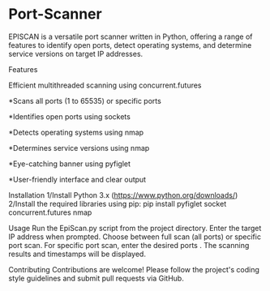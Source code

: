# Port-Scanner
EPISCAN is a versatile port scanner written in Python, offering a range of features to identify open ports, detect operating systems, and determine service versions on target IP addresses.

Features

Efficient multithreaded scanning using concurrent.futures

*Scans all ports (1 to 65535) or specific ports

*Identifies open ports using sockets

*Detects operating systems using nmap

*Determines service versions using nmap

*Eye-catching banner using pyfiglet

*User-friendly interface and clear output


Installation
1/Install Python 3.x (https://www.python.org/downloads/)
2/Install the required libraries using pip:
pip install pyfiglet socket concurrent.futures nmap

Usage
Run the EpiScan.py script from the project directory.
Enter the target IP address when prompted.
Choose between full scan (all ports) or specific port scan.
For specific port scan, enter the desired ports .
The scanning results and timestamps will be displayed.

Contributing
Contributions are welcome! Please follow the project's coding style guidelines and submit pull requests via GitHub.
